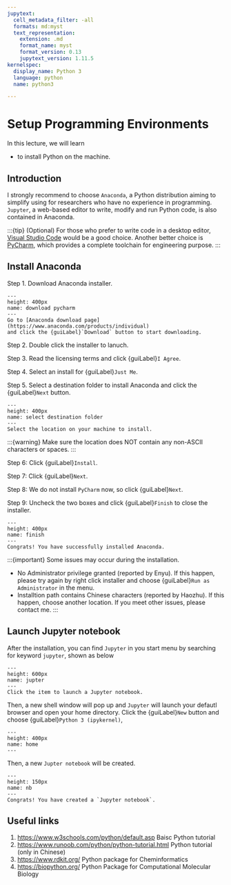 ```yaml
---
jupytext:
  cell_metadata_filter: -all
  formats: md:myst
  text_representation:
    extension: .md
    format_name: myst
    format_version: 0.13
    jupytext_version: 1.11.5
kernelspec:
  display_name: Python 3
  language: python
  name: python3

---
```


# Setup Programming Environments

In this lecture, we will learn  
- to install Python on the machine.

## Introduction

I strongly recommend to choose `Anaconda`,
a Python distribution aiming to simplify using for researchers
who have no experience in programming. `Jupyter`, a web-based editor
to write, modify and run Python code, is also contained in Anaconda. 

:::{tip}
(Optional) For those who prefer to write code in a desktop editor, 
[Visual Studio Code](https://code.visualstudio.com) would be a good choice.
Another better choice is [PyCharm](https://www.jetbrains.com/pycharm/download/),
which provides a complete toolchain for engineering purpose.
:::

## Install Anaconda 

Step 1. Download Anaconda installer.
```{figure} ./images/download-anaconda.png
---
height: 400px
name: download pycharm
---
Go to [Anaconda download page](https://www.anaconda.com/products/individual)
and click the {guiLabel}`Download` button to start downloading. 
```

Step 2. Double click the installer to lanuch.

Step 3. Read the licensing terms and click {guiLabel}`I Agree`.

Step 4. Select an install for {guiLabel}`Just Me`.

Step 5. Select a destination folder to install Anaconda and click the {guiLabel}`Next` button.
```{figure} ./images/select-dest-folder.png
---
height: 400px
name: select destination folder
---
Select the location on your machine to install.
```
:::{warning}
Make sure the location does NOT contain any non-ASCII characters or spaces.
:::

Step 6: Click {guiLabel}`Install`.

Step 7: Click {guiLabel}`Next`.

Step 8: We do not install `PyCharm` now, so click {guiLabel}`Next`.

Step 9: Uncheck the two boxes and click {guiLabel}`Finish` to close the installer.
```{figure} ./images/finish.png
---
height: 400px
name: finish
---
Congrats! You have successfully installed Anaconda.
```

:::{important}
Some issues may occur during the installation.
- No Administrator privilege granted (reported by Enyu). If this happen,
  please try again by right click installer and choose {guiLabel}`Run as Administrator`
  in the menu.
- Installtion path contains Chinese characters (reported by Haozhu).
  If this happen, choose another location.
If you meet other issues, please contact me.
:::
## Launch Jupyter notebook
After the installation, you can find `Jupyter` in you start menu by 
searching for keyword `jupyter`, shown as below
```{figure} ./images/jupyter.jpeg
---
height: 600px
name: jupter
---
Click the item to launch a Jupyter notebook.
```

Then, a new shell window will pop up and `Jupyter` will launch your defautl browser and open your home directory.
Click the {guiLabel}`New` button and choose {guiLabel}`Python 3 (ipykernel)`,
```{figure} ./images/home.png
---
height: 400px
name: home
---
```

Then, a new `Jupter notebook` will be created.
```{figure} ./images/nb.png
---
height: 150px
name: nb
---
Congrats! You have created a `Jupyter notebook`.
```

## Useful links
1. https://www.w3schools.com/python/default.asp Baisc Python tutorial
2. https://www.runoob.com/python/python-tutorial.html Python tutorial (only in Chinese)
3. https://www.rdkit.org/ Python package for Cheminformatics
4. https://biopython.org/ Python Package for Computational Molecular Biology
